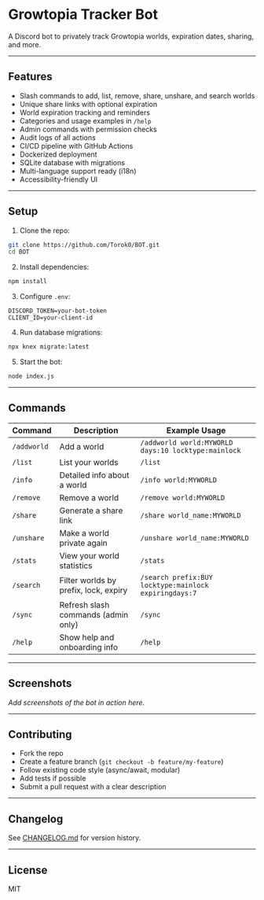 # Growtopia Tracker Bot

A Discord bot to privately track Growtopia worlds, expiration dates, sharing, and more.

---

## Features

- Slash commands to add, list, remove, share, unshare, and search worlds
- Unique share links with optional expiration
- World expiration tracking and reminders
- Categories and usage examples in `/help`
- Admin commands with permission checks
- Audit logs of all actions
- CI/CD pipeline with GitHub Actions
- Dockerized deployment
- SQLite database with migrations
- Multi-language support ready (i18n)
- Accessibility-friendly UI

---

## Setup

1. Clone the repo:

```bash
git clone https://github.com/Torok0/BOT.git
cd BOT
```

2. Install dependencies:

```bash
npm install
```

3. Configure `.env`:

```
DISCORD_TOKEN=your-bot-token
CLIENT_ID=your-client-id
```

4. Run database migrations:

```bash
npx knex migrate:latest
```

5. Start the bot:

```bash
node index.js
```

---

## Commands

| Command        | Description                          | Example Usage                                         |
|----------------|--------------------------------------|-------------------------------------------------------|
| `/addworld`    | Add a world                          | `/addworld world:MYWORLD days:10 locktype:mainlock`   |
| `/list`        | List your worlds                     | `/list`                                               |
| `/info`        | Detailed info about a world          | `/info world:MYWORLD`                                 |
| `/remove`      | Remove a world                       | `/remove world:MYWORLD`                               |
| `/share`       | Generate a share link                | `/share world_name:MYWORLD`                           |
| `/unshare`     | Make a world private again           | `/unshare world_name:MYWORLD`                         |
| `/stats`       | View your world statistics           | `/stats`                                              |
| `/search`      | Filter worlds by prefix, lock, expiry| `/search prefix:BUY locktype:mainlock expiringdays:7` |
| `/sync`        | Refresh slash commands (admin only)  | `/sync`                                               |
| `/help`        | Show help and onboarding info        | `/help`                                               |

---

## Screenshots

_Add screenshots of the bot in action here._

---

## Contributing

- Fork the repo
- Create a feature branch (`git checkout -b feature/my-feature`)
- Follow existing code style (async/await, modular)
- Add tests if possible
- Submit a pull request with a clear description

---

## Changelog

See [CHANGELOG.md](CHANGELOG.md) for version history.

---

## License

MIT
